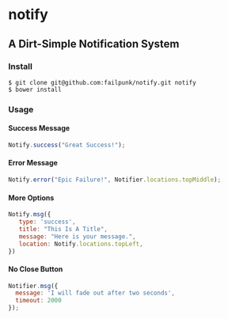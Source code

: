# notify
## A Dirt-Simple Notification System

### Install
```
$ git clone git@github.com:failpunk/notify.git notify
$ bower install
```

### Usage

#### Success Message
```js
Notify.success("Great Success!");
```

#### Error Message
```js
Notify.error("Epic Failure!", Notifier.locations.topMiddle);
```

#### More Options
```js
Notify.msg({
   type: 'success',
   title: "This Is A Title",
   message: "Here is your message.",
   location: Notify.locations.topLeft,
})
```

#### No Close Button
```js
Notifier.msg({
  message: 'I will fade out after two seconds',
  timeout: 2000
});
```



